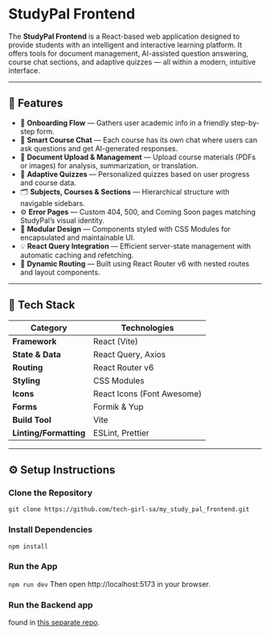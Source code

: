 #  StudyPal Frontend

The **StudyPal Frontend** is a React-based web application designed to provide students with an intelligent and interactive learning platform. It offers tools for document management, AI-assisted question answering, course chat sections, and adaptive quizzes — all within a modern, intuitive interface.

---

## 🚀 Features

- 📘 **Onboarding Flow** — Gathers user academic info in a friendly step-by-step form.  
- 💬 **Smart Course Chat** — Each course has its own chat where users can ask questions and get AI-generated responses.  
- 📂 **Document Upload & Management** — Upload course materials (PDFs or images) for analysis, summarization, or translation.  
- 🧠 **Adaptive Quizzes** — Personalized quizzes based on user progress and course data.  
- 🗂 **Subjects, Courses & Sections** — Hierarchical structure with navigable sidebars.  
- ⚙️ **Error Pages** — Custom 404, 500, and Coming Soon pages matching StudyPal’s visual identity.  
- 🧾 **Modular Design** — Components styled with CSS Modules for encapsulated and maintainable UI.  
- 💡 **React Query Integration** — Efficient server-state management with automatic caching and refetching.  
- 🔄 **Dynamic Routing** — Built using React Router v6 with nested routes and layout components.  

---

## 🧩 Tech Stack

| Category | Technologies |
|-----------|---------------|
| **Framework** | React (Vite) |
| **State & Data** | React Query, Axios |
| **Routing** | React Router v6 |
| **Styling** | CSS Modules |
| **Icons** | React Icons (Font Awesome) |
| **Forms** | Formik & Yup |
| **Build Tool** | Vite |
| **Linting/Formatting** | ESLint, Prettier |

---

## ⚙️ Setup Instructions

###  Clone the Repository
```git clone https://github.com/tech-girl-sa/my_study_pal_frontend.git```

### Install Dependencies
```npm install```

### Run the App
```npm run dev```
Then open http://localhost:5173 in your browser.

### Run the Backend app

found in [this separate repo](https://github.com/tech-girl-sa/my_study_pal).
